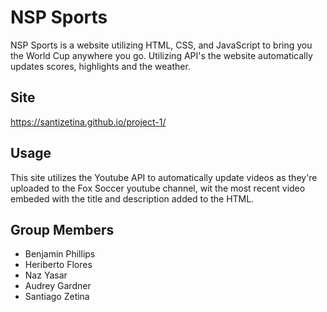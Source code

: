 # NSP Sports
NSP Sports is a website utilizing HTML, CSS, and JavaScript to bring you the World Cup anywhere you go.
Utilizing API's the website automatically updates scores, highlights and the weather.
## Site 
https://santizetina.github.io/project-1/


## Usage
This site utilizes the Youtube API to automatically update videos as they're uploaded to the Fox Soccer youtube channel, wit the most recent video embeded with the title and description added to the HTML.



## Group Members 
* Benjamin Phillips 
* Heriberto Flores
* Naz Yasar
* Audrey Gardner
* Santiago Zetina
